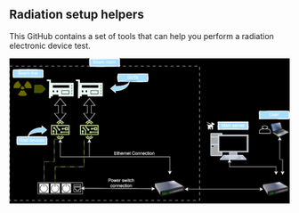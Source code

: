 ## Radiation setup helpers

This GitHub contains a set of tools that can help you perform a radiation electronic device test.

<!DOCTYPE html>
<html lang="en">
<head>
  <title>RadHelper tools usage overview</title>
  <style>
    .light-mode {
      display: none;
    }
    .dark-mode {
      display: block;
    }

    @media (prefers-color-scheme: dark) {
      .light-mode {
        display: block;
      }
      .dark-mode {
        display: none;
      }
    }

  </style>
</head>
<body>
  <img src="https://github.com/radhelper/.github/blob/main/assets/radhelper_overview.svg" alt="Light Mode Image" class="light-mode">
  <img src="https://github.com/radhelper/.github/blob/main/assets/radhelper_overview.svg" alt="Dark Mode Image" class="dark-mode">
</body>
</html>